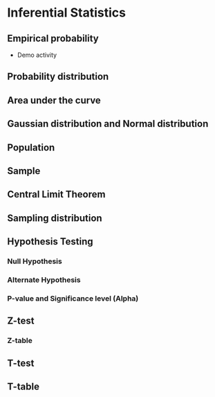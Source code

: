 # Inferential Statistics

## Empirical probability
- Demo activity

## Probability distribution
## Area under the curve
## Gaussian distribution and Normal distribution

## Population
## Sample

## Central Limit Theorem
## Sampling distribution


## Hypothesis Testing
### Null Hypothesis
### Alternate Hypothesis

### P-value and Significance level (Alpha)
## Z-test
### Z-table
## T-test
## T-table
